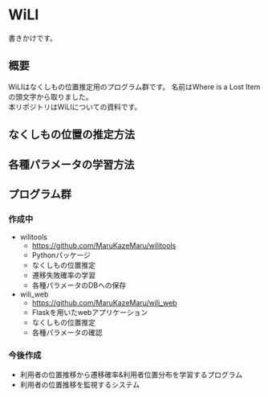 # WiLI
書きかけです。

## 概要
WiLIはなくしもの位置推定用のプログラム群です。
名前はWhere is a Lost Itemの頭文字から取りました。<br>
本リポジトリはWiLIについての資料です。

## なくしもの位置の推定方法

## 各種パラメータの学習方法

## プログラム群
### 作成中
* wilitools
  * https://github.com/MaruKazeMaru/wilitools
  * Pythonパッケージ
  * なくしもの位置推定
  * 遷移失敗確率の学習
  * 各種パラメータのDBへの保存
* wili_web
  * https://github.com/MaruKazeMaru/wili_web
  * Flaskを用いたwebアプリケーション
  * なくしもの位置推定
  * 各種パラメータの確認

### 今後作成
* 利用者の位置推移から遷移確率&利用者位置分布を学習するプログラム
* 利用者の位置推移を監視するシステム
